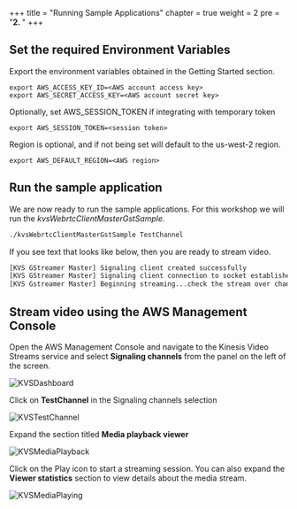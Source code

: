 +++
title = "Running Sample Applications"
chapter = true
weight = 2
pre = "<b>2. </b>"
+++

## Set the required Environment Variables

Export the environment variables obtained in the Getting Started section.
```
export AWS_ACCESS_KEY_ID=<AWS account access key>
export AWS_SECRET_ACCESS_KEY=<AWS account secret key>
```

Optionally, set AWS_SESSION_TOKEN if integrating with temporary token
```
export AWS_SESSION_TOKEN=<session token>
```

Region is optional, and if not being set will default to the us-west-2 region.
```
export AWS_DEFAULT_REGION=<AWS region>
```

## Run the sample application

We are now ready to run the sample applications.  For this workshop we will run the *kvsWebrtcClientMasterGstSample*.

```bash
./kvsWebrtcClientMasterGstSample TestChannel
```


If you see text that looks like below, then you are ready to stream video.


```bash
[KVS GStreamer Master] Signaling client created successfully
[KVS GStreamer Master] Signaling client connection to socket established
[KVS Gstreamer Master] Beginning streaming...check the stream over channel TestChannel
```

## Stream video using the AWS Management Console


Open the AWS Management Console and navigate to the Kinesis Video Streams service and select **Signaling channels** from the panel on the left of the screen.


![KVSDashboard](/images/KVSConsoleSignalingClicked.png)


Click on **TestChannel** in the Signaling channels selection

![KVSTestChannel](/images/KVSConsoleSignalingChannels.png)


Expand the section titled **Media playback viewer**

![KVSMediaPlayback](/images/StreamingVideoPlay.png)


Click on the Play icon to start a streaming session.  You can also expand the **Viewer statistics** section to view details about the media stream.

![KVSMediaPlaying](/images/StreamingVideoWithStats.png)
